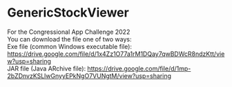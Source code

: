 # GenericStockViewer <br />
For the Congressional App Challenge 2022 <br />
You can download the file one of two ways: <br />
Exe file (common Windows executable file): https://drive.google.com/file/d/1x4Zz1O77a1rM1DQay7qwBDWcR8ndzKtt/view?usp=sharing <br />
JAR file (Java ARchive file): https://drive.google.com/file/d/1mp-2bZDnvzKSLlwGnyyEPkNgO7VUNgtM/view?usp=sharing
